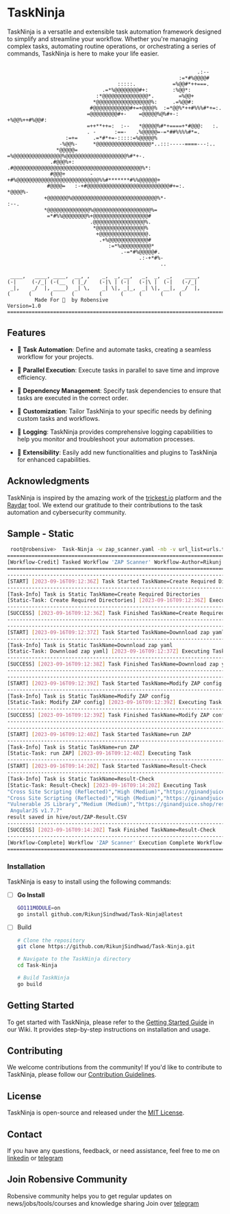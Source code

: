 # TaskNinja

TaskNinja is a versatile and extensible task automation framework designed to simplify and streamline your workflow. Whether you're managing complex tasks, automating routine operations, or orchestrating a series of commands, TaskNinja is here to make your life easier.


```
                                                                            
                                                              .:--                        
                                                        :=*#%@@@@#                        
                                    :::::.            =%@@#*++===.                        
                               .=*%@@@@@@@@#+:        :%@@*:                              
                             :*@@@@@@@@@@@@@@@*.        =%@@+                             
                            *@@@@@@@@@@@@@@@@@@%:     .=%@@#:                             
                           #@@@@@@@@@@@@#+=+@@@@%  :=*@@%*++#%%%#*+=:.                    
                          =@@@@@@@@@#+-    =@@@@@%@%#+-:  +%@@%++#%@@#:                   
                          =++**++=:  :--   *@@@@@%#*+====+*#@@@:   :.                     
                          . -      :==-   .%@@@@@=-=*##%%%%#*=.                           
                   :=+=     .=*#*+=-:::::=%@@@@@%                                         
                 -%@@%-     *@@@@@@@@@@@@@@@@@@*..:::-----====---:..                      
                *@@@@@=      =%@@@@@@@@@@@@@@@@%@@@@@@@@@@@@@@@@@@@@%#*+-.                
              .#@@@%+:        .#@@@@@@@@@@@@@@@@@@@@@@@@@@@@@@@@@@@@@@@@@@%*:             
              #@@@+        -+#%@@@@@@@@@@@@@@@@@@@@@@@@@@@%%#*******#%%@@@@@@+            
             #@@@@=   :-+#@@@@@@@@@@@@@@@@@@@@@@@@@@@#+=:.             *@@@@%-            
            +@@@@@@@%@@@@@@@@@@@@@@@@@@@@@@@@@@@@%*-                    :--.              
            *@@@@@@@@@@@@@@%@@@@@@@@@@@@@@@@@@@%=                                         
             =*#%%@@@@@@@@%+@@@@@@@@@@@@@@@@@@#                                           
                           .@@@@@@@@@@@@@@@@@%.                                           
                            *@@@@@@@@@@@@@@@@%                                            
                             +@@@@@@@@@@@@@@@@.                                           
                              .+%@@@@@@@@@@@@@#                                           
                                 :=*%@@@@@@@@@@*                                          
                                     .-=*#%@@@@@#.                                        
                                           .:-+*#%-                                       
                                                  ..                                      
                                                                   
 ____,   ____, ____,  __, ,    _,  _, __,   _,  _,  _,    ____,
(-|     (-/_| (-(__  ( |_/    (-|\ | (-|   (-|\ |  (-|   (-/_| 
 _|,    _/  |, ____)  _| \,    _| \|, _|_,  _| \|, __|,  _/  |,
(      (      (      (        (      (     (      (     (      
         Made For 🥷  by Robensive                               Version=1.0
================================================================================
```


## Features

- :robot: **Task Automation**: Define and automate tasks, creating a seamless workflow for your projects.

- :rocket: **Parallel Execution**: Execute tasks in parallel to save time and improve efficiency.

- :link: **Dependency Management**: Specify task dependencies to ensure that tasks are executed in the correct order.

- :wrench: **Customization**: Tailor TaskNinja to your specific needs by defining custom tasks and workflows.
  
- :scroll: **Logging**: TaskNinja provides comprehensive logging capabilities to help you monitor and troubleshoot your automation processes.
  
- :jigsaw: **Extensibility**: Easily add new functionalities and plugins to TaskNinja for enhanced capabilities.


## Acknowledgments

TaskNinja is inspired by the amazing work of the [trickest.io](https://trickest.io) platform and the [Raydar](https://github.com/devanshbatham/rayder) tool. We extend our gratitude to their contributions to the task automation and cybersecurity community.

## Sample - Static 
```bash
 root@robensive>  Task-Ninja -w zap_scanner.yaml -nb -v url_list=urls.txt
================================================================================
[Workflow-Credit] Tasked Workflow 'ZAP Scanner' Workflow-Author=Rikunj Sindhwad
================================================================================
------------------------------------------------------------------------------------------------------------------------
[START] [2023-09-16T09:12:36Z] Task Started TaskName=Create Required Directories
------------------------------------------------------------------------------------------------------------------------
[Task-Info] Task is Static TaskName=Create Required Directories
[Static-Task: Create Required Directories] [2023-09-16T09:12:36Z] Executing Task
------------------------------------------------------------------------------------------------------------------------
[SUCCESS] [2023-09-16T09:12:36Z] Task Finished TaskName=Create Required Directories
------------------------------------------------------------------------------------------------------------------------
------------------------------------------------------------------------------------------------------------------------
[START] [2023-09-16T09:12:37Z] Task Started TaskName=Downnload zap yaml
------------------------------------------------------------------------------------------------------------------------
[Task-Info] Task is Static TaskName=Downnload zap yaml
[Static-Task: Downnload zap yaml] [2023-09-16T09:12:37Z] Executing Task
------------------------------------------------------------------------------------------------------------------------
[SUCCESS] [2023-09-16T09:12:38Z] Task Finished TaskName=Downnload zap yaml
------------------------------------------------------------------------------------------------------------------------
------------------------------------------------------------------------------------------------------------------------
[START] [2023-09-16T09:12:39Z] Task Started TaskName=Modify ZAP config
------------------------------------------------------------------------------------------------------------------------
[Task-Info] Task is Static TaskName=Modify ZAP config
[Static-Task: Modify ZAP config] [2023-09-16T09:12:39Z] Executing Task
------------------------------------------------------------------------------------------------------------------------
[SUCCESS] [2023-09-16T09:12:39Z] Task Finished TaskName=Modify ZAP config
------------------------------------------------------------------------------------------------------------------------
------------------------------------------------------------------------------------------------------------------------
[START] [2023-09-16T09:12:40Z] Task Started TaskName=run ZAP
------------------------------------------------------------------------------------------------------------------------
[Task-Info] Task is Static TaskName=run ZAP
[Static-Task: run ZAP] [2023-09-16T09:12:40Z] Executing Task
------------------------------------------------------------------------------------------------------------------------
[START] [2023-09-16T09:14:20Z] Task Started TaskName=Result-Check
------------------------------------------------------------------------------------------------------------------------
[Task-Info] Task is Static TaskName=Result-Check
[Static-Task: Result-Check] [2023-09-16T09:14:20Z] Executing Task
"Cross Site Scripting (Reflected)","High (Medium)","https://ginandjuice.shop/catalog/filter?category=Accessories%0A%0D%0A%0D%3CscrIpt%3Ealert%281%29%3B%3C%2FscRipt%3E","category","GET","<scrIpt>alert(1);</scRipt>"
"Cross Site Scripting (Reflected)","High (Medium)","https://ginandjuice.shop/login","username","POST","';alert(1);'"
"Vulnerable JS Library","Medium (Medium)","https://ginandjuice.shop/resources/js/angular_1-7-7.js","","GET","/*
 AngularJS v1.7.7"
result saved in hive/out/ZAP-Result.CSV
------------------------------------------------------------------------------------------------------------------------
[SUCCESS] [2023-09-16T09:14:20Z] Task Finished TaskName=Result-Check
------------------------------------------------------------------------------------------------------------------------
[Workflow-Complete] Workflow 'ZAP Scanner' Execution Complete Workflow-Author=Rikunj Sindhwad
================================================================================
```

### Installation

TaskNinja is easy to install using the following commands:

- [ ] **Go Install**
  ```bash
  GO111MODULE=on
  go install github.com/RikunjSindhwad/Task-Ninja@latest
  ```
- [ ] Build
  ```bash
  # Clone the repository
  git clone https://github.com/RikunjSindhwad/Task-Ninja.git
  
  # Navigate to the TaskNinja directory
  cd Task-Ninja
  
  # Build TaskNinja
  go build
  ```
## Getting Started

To get started with TaskNinja, please refer to the [Getting Started Guide](https://github.com/RikunjSindhwad/Task-Ninja/wiki/Getting-Started) in our Wiki. It provides step-by-step instructions on installation and usage.

## Contributing

We welcome contributions from the community! If you'd like to contribute to TaskNinja, please follow our [Contribution Guidelines](CONTRIBUTING.md).

## License

TaskNinja is open-source and released under the [MIT License](LICENSE).

## Contact

If you have any questions, feedback, or need assistance, feel free to me on [linkedin](https://www.linkedin.com/in/rikunj/) or [telegram](https://t.me/R0B077)

## Join Robensive Community
Robensive community helps you to get regular updates on news/jobs/tools/courses and knowledge sharing
Join over [telegram](https://t.me/robensive)


